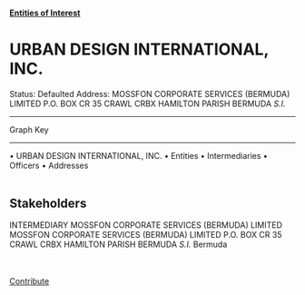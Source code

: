 #### [Entities of Interest](/list.html)
<link rel="stylesheet" type="text/css" href="../../assets/style.css">

<style>
body{background-image:url("http://eoi-graphs.s3-website-eu-west-1.amazonaws.com/URBAN_DESIGN_INTERNATIONAL,_INC..png");background-repeat: no-repeat;background-size: contain;}
.markdown>p>span{background-color: white;}
</style>

# URBAN DESIGN INTERNATIONAL, INC.
<span>Status: Defaulted
Address: MOSSFON CORPORATE SERVICES (BERMUDA) LIMITED P.O. BOX CR 35 CRAWL CRBX HAMILTON PARISH BERMUDA *S.I.*
</span>

---



<div class="legend">
Graph Key
<hr>
<span class="focus">• URBAN DESIGN INTERNATIONAL, INC.</span>
<span class="entity">• Entities</span>
<span class="intermediary">• Intermediaries</span>
<span class="officer">• Officers</span>
<span class="address">• Addresses</span>
</div><br>


## Stakeholders
<span>INTERMEDIARY
MOSSFON CORPORATE SERVICES (BERMUDA) LIMITED
MOSSFON CORPORATE SERVICES (BERMUDA) LIMITED P.O. BOX CR 35 CRAWL CRBX HAMILTON PARISH BERMUDA *S.I.*
Bermuda
</span>


<br><br><a class="contribute_button" href="Readme.md">Contribute</a>